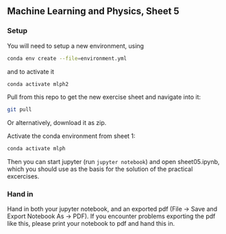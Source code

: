 ## Machine Learning and Physics, Sheet 5 

### Setup
You will need to setup a new environment, using
```bash
conda env create --file=environment.yml
```
and to activate it
```bash
conda activate mlph2
```

Pull from this repo to get the new exercise sheet and navigate into it:
```bash
git pull
```

Or alternatively, download it as zip.

Activate the conda environment from sheet 1:
```bash
conda activate mlph
```
Then you can start jupyter (run `jupyter notebook`) and open sheet05.ipynb, 
which you should use as the basis for the solution of the practical excercises.


### Hand in
 Hand in both your jupyter notebook, and an exported pdf (File -> Save and Export Notebook As -> PDF). 
 If you encounter problems exporting the pdf like this, please print your notebook to pdf and hand this in.

